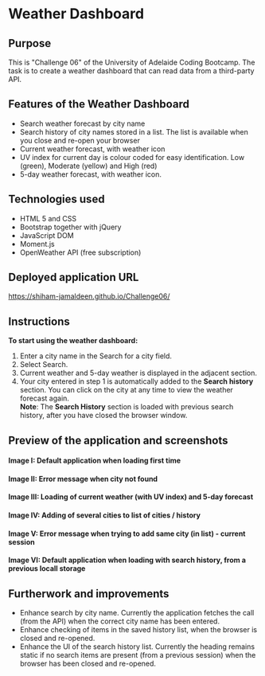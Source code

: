 # Weather Dashboard
## Purpose
This is "Challenge 06" of the University of Adelaide Coding Bootcamp. The task is to create a weather dashboard that can read data from a third-party API. 

## Features of the Weather Dashboard
- Search weather forecast by city name
- Search history of city names stored in a list. The list is available when you close and re-open your browser
- Current weather forecast, with weather icon
- UV index for current day is colour coded for easy identification. Low (green), Moderate (yellow) and High (red)
- 5-day weather forecast, with weather icon.

## Technologies used
- HTML 5 and CSS
- Bootstrap together with jQuery 
- JavaScript DOM
- Moment.js
- OpenWeather API (free subscription)

## Deployed application URL
https://shiham-jamaldeen.github.io/Challenge06/

## Instructions
**To start using the weather dashboard:** 
1. Enter a city name in the Search for a city field.
2. Select Search.
3. Current weather and 5-day weather is displayed in the adjacent section.
4. Your city entered in step 1 is automatically added to the **Search history** section. You can click on the city at any time to view the weather forecast again.<br/>
**Note**: The **Search History** section is loaded with previous search history, after you have closed the browser window.



## Preview of the application and screenshots
#### Image I: Default application when loading first time

#### Image II: Error message when city not found

#### Image III: Loading of current weather (with UV index) and 5-day forecast

#### Image IV: Adding of several cities to list of cities / history


#### Image V: Error message when trying to add same city (in list) - current session 

#### Image VI: Default application when loading with search history, from a previous locall storage


## Furtherwork and improvements
- Enhance search by city name. Currently the application fetches the call (from the API) when the correct city name has been entered.
- Enhance checking of items in the saved history list, when the browser is closed and re-opened.
- Enhance the UI of the search history list. Currently the heading remains static if no search items are present (from a previous session) when the browser has been closed and re-opened.

